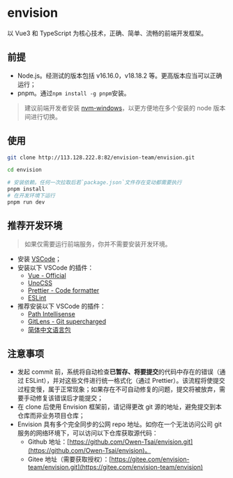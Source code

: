 # envision

以 Vue3 和 TypeScript 为核心技术，正确、简单、流畅的前端开发框架。

## 前提

- Node.js。经测试的版本包括 v16.16.0，v18.18.2 等。更高版本应当可以正确运行；
- pnpm。通过`npm install -g pnpm`安装。

> 建议前端开发者安装 [nvm-windows](https://github.com/coreybutler/nvm-windows)，以更方便地在多个安装的 node 版本间进行切换。

## 使用

```bash
git clone http://113.128.222.8:82/envision-team/envision.git

cd envision

# 安装依赖。任何一次拉取后若`package.json`文件存在变动都需要执行
pnpm install
# 在开发环境下运行
pnpm run dev
```

## 推荐开发环境

> 如果仅需要运行前端服务，你并不需要安装开发环境。

- 安装 [VSCode](https://code.visualstudio.com/)；
- 安装以下 VSCode 的插件：
  - [Vue - Official](https://marketplace.visualstudio.com/items?itemName=Vue.volar)
  - [UnoCSS](https://marketplace.visualstudio.com/items?itemName=antfu.unocss)
  - [Prettier - Code formatter](https://marketplace.visualstudio.com/items?itemName=esbenp.prettier-vscode)
  - [ESLint](https://marketplace.visualstudio.com/items?itemName=dbaeumer.vscode-eslint)
- 推荐安装以下 VSCode 的插件：
  - [Path Intellisense](https://marketplace.visualstudio.com/items?itemName=christian-kohler.path-intellisense)
  - [GitLens - Git supercharged](https://marketplace.visualstudio.com/items?itemName=eamodio.gitlens)
  - [简体中文语言包](https://marketplace.visualstudio.com/items?itemName=MS-CEINTL.vscode-language-pack-zh-hans)

## 注意事项

- 发起 commit 前，系统将自动检查**已暂存、将要提交**的代码中存在的错误（通过 ESLint），并对这些文件进行统一格式化（通过 Prettier）。该流程将使提交过程变慢，属于正常现象；如果存在不可自动修复的问题，提交将被放弃，需要手动修复该错误后才能提交；
- 在 clone 后使用 Envision 框架前，请记得更改 git 源的地址，避免提交到本仓库而非业务项目仓库；
- Envision 具有多个完全同步的公网 repo 地址。如你在一个无法访问公司 git 服务的网络环境下，可以访问以下仓库获取源代码：
  - Github 地址：[https://github.com/Owen-Tsai/envision.git](https://github.com/Owen-Tsai/envision)。
  - Gitee 地址（需要获取授权）：[https://gitee.com/envision-team/envision.git](https://gitee.com/envision-team/envision)
